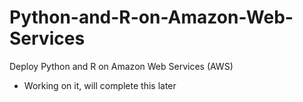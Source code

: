 # Python-and-R-on-Amazon-Web-Services
Deploy Python and R on Amazon Web Services (AWS)

* Working on it, will complete this later
